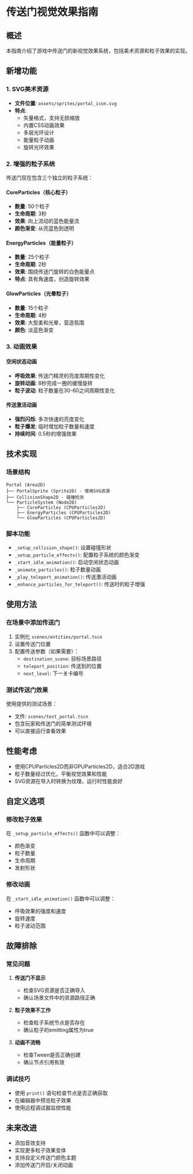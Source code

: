 # 传送门视觉效果指南

## 概述

本指南介绍了游戏中传送门的新视觉效果系统，包括美术资源和粒子效果的实现。

## 新增功能

### 1. SVG美术资源

- **文件位置**: `assets/sprites/portal_icon.svg`
- **特点**:
  - 矢量格式，支持无损缩放
  - 内置CSS动画效果
  - 多层光环设计
  - 能量粒子动画
  - 旋转光环效果

### 2. 增强的粒子系统

传送门现在包含三个独立的粒子系统：

#### CoreParticles（核心粒子）
- **数量**: 50个粒子
- **生命周期**: 3秒
- **效果**: 向上流动的蓝色能量流
- **颜色渐变**: 从亮蓝色到透明

#### EnergyParticles（能量粒子）
- **数量**: 25个粒子
- **生命周期**: 2秒
- **效果**: 围绕传送门旋转的白色能量点
- **特点**: 具有角速度，创造旋转效果

#### GlowParticles（光晕粒子）
- **数量**: 15个粒子
- **生命周期**: 4秒
- **效果**: 大型柔和光晕，营造氛围
- **颜色**: 淡蓝色渐变

### 3. 动画效果

#### 空闲状态动画
- **呼吸效果**: 传送门精灵的亮度周期性变化
- **旋转动画**: 8秒完成一圈的缓慢旋转
- **粒子波动**: 粒子数量在30-60之间周期性变化

#### 传送激活动画
- **强烈闪烁**: 多次快速的亮度变化
- **粒子爆发**: 临时增加粒子数量和速度
- **持续时间**: 0.5秒的增强效果

## 技术实现

### 场景结构

```
Portal (Area2D)
├── PortalSprite (Sprite2D) - 使用SVG资源
├── CollisionShape2D - 碰撞检测
└── ParticleSystem (Node2D)
    ├── CoreParticles (CPUParticles2D)
    ├── EnergyParticles (CPUParticles2D)
    └── GlowParticles (CPUParticles2D)
```

### 脚本功能

- `_setup_collision_shape()`: 设置碰撞形状
- `_setup_particle_effects()`: 配置粒子系统的颜色渐变
- `_start_idle_animation()`: 启动空闲状态动画
- `_animate_particles()`: 粒子数量动画
- `_play_teleport_animation()`: 传送激活动画
- `_enhance_particles_for_teleport()`: 传送时的粒子增强

## 使用方法

### 在场景中添加传送门

1. 实例化 `scenes/entities/portal.tscn`
2. 设置传送门位置
3. 配置传送参数（如果需要）：
   - `destination_scene`: 目标场景路径
   - `teleport_position`: 传送到的位置
   - `next_level`: 下一关卡编号

### 测试传送门效果

使用提供的测试场景：
- 文件: `scenes/test_portal.tscn`
- 包含玩家和传送门的简单测试环境
- 可以直接运行查看效果

## 性能考虑

- 使用CPUParticles2D而非GPUParticles2D，适合2D游戏
- 粒子数量经过优化，平衡视觉效果和性能
- SVG资源在导入时转换为纹理，运行时性能良好

## 自定义选项

### 修改粒子效果

在 `_setup_particle_effects()` 函数中可以调整：
- 颜色渐变
- 粒子数量
- 生命周期
- 发射形状

### 修改动画

在 `_start_idle_animation()` 函数中可以调整：
- 呼吸效果的强度和速度
- 旋转速度
- 粒子波动范围

## 故障排除

### 常见问题

1. **传送门不显示**
   - 检查SVG资源是否正确导入
   - 确认场景文件中的资源路径正确

2. **粒子效果不工作**
   - 检查粒子系统节点是否存在
   - 确认粒子的emitting属性为true

3. **动画不流畅**
   - 检查Tween是否正确创建
   - 确认节点引用有效

### 调试技巧

- 使用 `print()` 语句检查节点是否正确获取
- 在编辑器中预览粒子效果
- 使用远程调试器监控性能

## 未来改进

- 添加音效支持
- 实现更多粒子效果变体
- 支持自定义传送门颜色主题
- 添加传送门开启/关闭动画